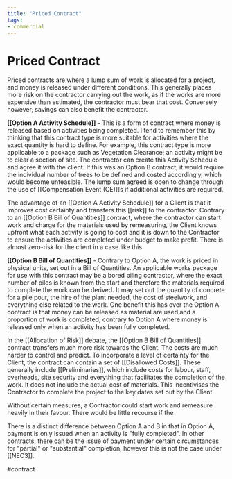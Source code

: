 ```yaml
---
title: "Priced Contract"
tags: 
- commercial
---
```

# Priced Contract
Priced contracts are where a lump sum of work is allocated for a project, and money is released under different conditions. This generally places more risk on the contractor carrying out the work, as if the works are more expensive than estimated, the contractor must bear that cost. Conversely however, savings can also benefit the contractor.

**[[Option A Activity Schedule]]** - This is a form of contract where money is released based on activities being completed. I tend to remember this by thinking that this contract type is more suitable for activities where the exact quantity is hard to define. For example, this contract type is more applicable to a package such as Vegetation Clearance; an activity might be to clear a section of site. The contractor can create this Activity Schedule and agree it with the client. If this was an Option B contract, it would require the individual number of trees to be defined and costed accordingly, which would become unfeasible. The lump sum agreed is open to change through the use of [[Compensation Event (CE)]]s if additional activities are required.

The advantage of an [[Option A Activity Schedule]] for a Client is that it improves cost certainty and transfers this [[risk]] to the contractor. Contrary to an [[Option B Bill of Quantities]] contract, where the contractor can start work and charge for the materials used by remeasuring, the Client knows upfront what each activity is going to cost and it is down to the Contractor to ensure the activities are completed under budget to make profit. There is almost zero-risk for the client in a case like this.

**[[Option B Bill of Quantities]]** - Contrary to Option A, the work is priced in physical units, set out in a Bill of Quantities. An applicable works package for use with this contract may be a bored piling contractor, where the exact number of piles is known from the start and therefore the materials required to complete the work can be derived. It may set out the quantity of concrete for a pile pour, the hire of the plant needed, the cost of steelwork, and everything else related to the work. One benefit this has over the Option A contract is that money can be released as material are used and a proportion of work is completed, contrary to Option A where money is released only when an activity has been fully completed.

In the [[Allocation of Risk]] debate, the [[Option B Bill of Quantities]] contract transfers much more risk towards the Client. The costs are much harder to control and predict. To incorporate a level of certainty for the Client, the contract can contain a set of [[Disallowed Costs]]. These generally include [[Preliminaries]], which include costs for labour, staff, overheads, site security and everything that facilitates the completion of the work. It does not include the actual cost of materials. This incentivises the Contractor to complete the project to the key dates set out by the Client.

Without certain measures, a Contractor could start work and remeasure heavily in their favour. There would be little recourse if the 

There is a distinct difference between Option A and B in that in Option A, payment is only issued when an activity is "fully completed". In other contracts, there can be the issue of payment under certain circumstances for "partial" or "substantial" completion, however this is not the case under [[NEC3]]. 

#contract

